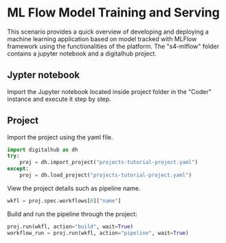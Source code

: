 # ML Flow Model Training and Serving

This scenario provides a quick overview of developing and deploying a machine learning application based on model tracked with MLFlow framework using the functionalities of the platform. The "s4-mlflow" folder contains a jupyter notebook and a digitalhub project.

## Jypter notebook

Import the Jupyter notebook located inside project folder in the "Coder" instance and execute it step by step.

## Project

Import the project using the yaml file.

```python
import digitalhub as dh
try:
    proj = dh.import_project("projects-tutorial-project.yaml")
except:
    proj = dh.load_project("projects-tutorial-project.yaml")
```

View the project details such as pipeline name.

```python
wkfl = proj.spec.workflows[0]["name"]
```

Build and run the pipeline through the project:

```python
proj.run(wkfl, action="build", wait=True)
workflow_run = proj.run(wkfl, action="pipeline", wait=True)
```
